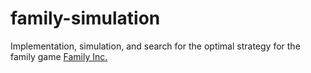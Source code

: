 # family-simulation
Implementation, simulation, and search for the optimal strategy for the family game [Family Inc.](https://boardgamegeek.com/boardgame/325382/family-inc)

